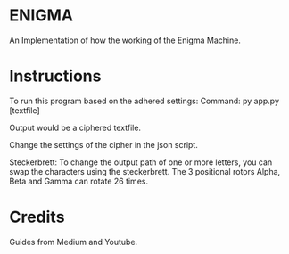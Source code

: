 # ENIGMA
An Implementation of how the working of the Enigma Machine.

# Instructions
To run this program based on the adhered settings:
  Command:
      py app.py [textfile]
      
Output would be a ciphered textfile.

Change the settings of the cipher in the json script.

Steckerbrett: To change the output path of one or more letters, you can swap the characters using the steckerbrett.
The 3 positional rotors Alpha, Beta and Gamma can rotate 26 times.

# Credits
Guides from Medium and Youtube.
